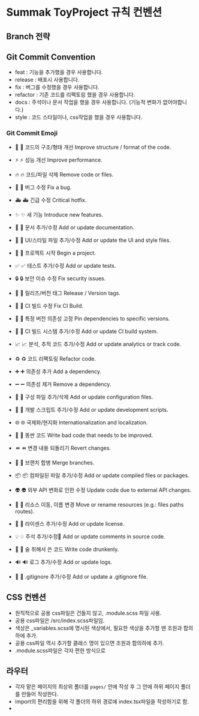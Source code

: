 # Summak ToyProject 규칙 컨벤션

## Branch 전략

## Git Commit Convention
- feat : 기능을 추가했을 경우 사용합니다.
- release : 배포시 사용합니다.
- fix : 버그를 수정했을 경우 사용합니다.
- refactor : 기존 코드를 리팩토링 했을 경우 사용합니다.
- docs : 주석이나 문서 작업을 했을 경우 사용합니다. (기능적 변화가 없어야합니다.)
- style : 코드 스타일이나, css작업을 했을 경우 사용합니다.

### Git Commit Emoji
- 🎨 :art: 코드의 구조/형태 개선 Improve structure / format of the code.

- ⚡️ :zap: 성능 개선 Improve performance.

- 🔥 :fire: 코드/파일 삭제 Remove code or files.

- 🐛 :bug: 버그 수정 Fix a bug.

- 🚑 :ambulance: 긴급 수정 Critical hotfix.

- ✨ :sparkles: 새 기능 Introduce new features.

- 📝 :memo: 문서 추가/수정 Add or update documentation.

- 💄 :lipstick: UI/스타일 파일 추가/수정 Add or update the UI and style files.

- 🎉 :tada: 프로젝트 시작 Begin a project.

- ✅ :white_check_mark: 테스트 추가/수정 Add or update tests.

- 🔒 :lock: 보안 이슈 수정 Fix security issues.

- 🔖 :bookmark: 릴리즈/버전 태그 Release / Version tags.

- 💚 :green_heart: CI 빌드 수정 Fix CI Build.

- 📌 :pushpin: 특정 버전 의존성 고정 Pin dependencies to specific versions.

- 👷 :construction_worker: CI 빌드 시스템 추가/수정 Add or update CI build system.

- 📈 :chart_with_upwards_trend: 분석, 추적 코드 추가/수정 Add or update analytics or track code.

- ♻️ :recycle: 코드 리팩토링 Refactor code.

- ➕ :heavy_plus_sign: 의존성 추가 Add a dependency.

- ➖ :heavy_minus_sign: 의존성 제거 Remove a dependency.

- 🔧 :wrench: 구성 파일 추가/삭제 Add or update configuration files.

- 🔨 :hammer: 개발 스크립트 추가/수정 Add or update development scripts.

- 🌐 :globe_with_meridians: 국제화/현지화 Internationalization and localization.

- 💩 :poop: 똥싼 코드 Write bad code that needs to be improved.

- ⏪ :rewind: 변경 내용 되돌리기 Revert changes.

- 🔀 :twisted_rightwards_arrows: 브랜치 합병 Merge branches.

- 📦 :package: 컴파일된 파일 추가/수정 Add or update compiled files or packages.

- 👽 :alien: 외부 API 변화로 인한 수정 Update code due to external API changes.

- 🚚 :truck: 리소스 이동, 이름 변경 Move or rename resources (e.g.: files paths routes).

- 📄 :page_facing_up: 라이센스 추가/수정 Add or update license.

- 💡 :bulb: 주석 추가/수정 Add or update comments in source code.

- 🍻 :beers: 술 취해서 쓴 코드 Write code drunkenly.

- 🔊 :loud_sound: 로그 추가/수정 Add or update logs.

- 🙈 :see_no_evil: .gitignore 추가/수정 Add or update a .gitignore file.

## CSS 컨벤션

- 원칙적으로 공용 css파일은 건들지 않고, .module.scss 파일 사용.
- 공용 css파일은 /src/index.scss파일임.
- 색상은 _variables.scss에 명시된 색상에서, 필요한 색상을 추가할 땐 조원과 합의하에 추가.
- 공용 css파일 역시 추가할 클래스 명이 있으면 조원과 합의하에 추가.
- .module.scss파일은 각자 편한 방식으로


## 라우터

- 각자 맡은 페이지의 최상위 폴더를 `pages/` 안에 작성 후 그 안에 하위 페이지 폴더를 만들어 작성한다.
- import의 편리함을 위해 각 폴더의 하위 경로에 index.tsx파일을 작성하기로 함.
-  